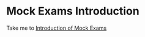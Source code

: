 # Mock Exams Introduction 

  Take me to [Introduction of Mock Exams](https://kodekloud.com/courses/539883/lectures/10853073)